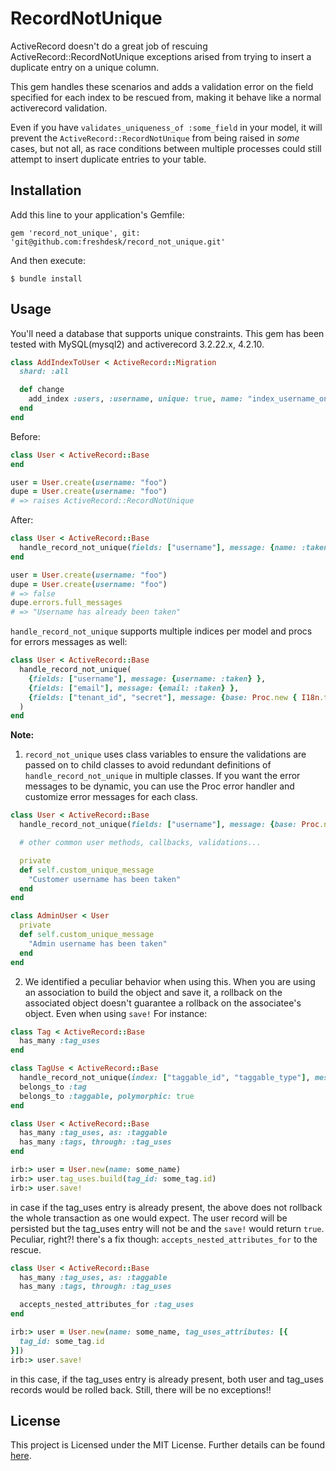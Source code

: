 # RecordNotUnique

ActiveRecord doesn't do a great job of rescuing ActiveRecord::RecordNotUnique exceptions arised from trying to insert a duplicate entry on a unique column.

This gem handles these scenarios and adds a validation error on the field specified for each index to be rescued from, making it behave like a normal activerecord validation.

Even if you have `validates_uniqueness_of :some_field` in your model, it will prevent the `ActiveRecord::RecordNotUnique` from being raised in _some_ cases, but not all, as race conditions between multiple processes could still attempt to insert duplicate entries to your table.

## Installation

Add this line to your application's Gemfile:

    gem 'record_not_unique', git: 'git@github.com:freshdesk/record_not_unique.git'

And then execute:

    $ bundle install

## Usage

You'll need a database that supports unique constraints. This gem has been tested with MySQL(mysql2) and activerecord 3.2.22.x, 4.2.10.

```ruby
class AddIndexToUser < ActiveRecord::Migration
  shard: :all

  def change
    add_index :users, :username, unique: true, name: "index_username_on_users"
  end
end
```

Before:

```ruby
class User < ActiveRecord::Base
end

user = User.create(username: "foo")
dupe = User.create(username: "foo")
# => raises ActiveRecord::RecordNotUnique
```

After:

```ruby
class User < ActiveRecord::Base
  handle_record_not_unique(fields: ["username"], message: {name: :taken})
end

user = User.create(username: "foo")
dupe = User.create(username: "foo")
# => false
dupe.errors.full_messages
# => "Username has already been taken"
```

`handle_record_not_unique` supports multiple indices per model and procs for errors messages as well:
```ruby
class User < ActiveRecord::Base
  handle_record_not_unique(
    {fields: ["username"], message: {username: :taken} },
    {fields: ["email"], message: {email: :taken} },
    {fields: ["tenant_id", "secret"], message: {base: Proc.new { I18n.t('secret_failed_msg') } } }
  )
end
```

**Note:** 

1. `record_not_unique` uses class variables to ensure the validations are passed on to child classes to avoid redundant definitions of `handle_record_not_unique` in multiple classes. If you want the error messages to be dynamic, you can use the Proc error handler and customize error messages for each class.

```ruby
class User < ActiveRecord::Base
  handle_record_not_unique(fields: ["username"], message: {base: Proc.new { custom_unique_message })

  # other common user methods, callbacks, validations...

  private
  def self.custom_unique_message
    "Customer username has been taken"
  end
end

class AdminUser < User
  private
  def self.custom_unique_message
    "Admin username has been taken"
  end
end
```

2. We identified a peculiar behavior when using this. When you are using an association to build the object and save it, a rollback on the associated object doesn't guarantee a rollback on the associatee's object. Even when using `save!` For instance:

```ruby
class Tag < ActiveRecord::Base
  has_many :tag_uses
end

class TagUse < ActiveRecord::Base
  handle_record_not_unique(index: ["taggable_id", "taggable_type"], message: {base: "Tag is already associated to this entity!")
  belongs_to :tag
  belongs_to :taggable, polymorphic: true
end

class User < ActiveRecord::Base
  has_many :tag_uses, as: :taggable
  has_many :tags, through: :tag_uses
end

irb:> user = User.new(name: some_name)
irb:> user.tag_uses.build(tag_id: some_tag.id)
irb:> user.save!
```
in case if the tag_uses entry is already present, the above does not rollback the whole transaction as one would expect. The user record will be persisted but the tag_uses entry will not be and the `save!` would return `true`. Peculiar, right?! there's a fix though: `accepts_nested_attributes_for` to the rescue.

```ruby
class User < ActiveRecord::Base
  has_many :tag_uses, as: :taggable
  has_many :tags, through: :tag_uses

  accepts_nested_attributes_for :tag_uses
end

irb:> user = User.new(name: some_name, tag_uses_attributes: [{
  tag_id: some_tag.id
}])
irb:> user.save!
```
in this case, if the tag_uses entry is already present, both user and tag_uses records would be rolled back. Still, there will be no exceptions!!

## License

This project is Licensed under the MIT License. Further details can be found [here](/LICENSE).